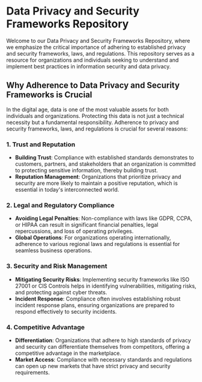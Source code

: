 # Data Privacy and Security Frameworks Repository

Welcome to our Data Privacy and Security Frameworks Repository, where we emphasize the critical importance of adhering to established privacy and security frameworks, laws, and regulations. This repository serves as a resource for organizations and individuals seeking to understand and implement best practices in information security and data privacy.

## Why Adherence to Data Privacy and Security Frameworks is Crucial

In the digital age, data is one of the most valuable assets for both individuals and organizations. Protecting this data is not just a technical necessity but a fundamental responsibility. Adherence to privacy and security frameworks, laws, and regulations is crucial for several reasons:

### 1. Trust and Reputation
- **Building Trust**: Compliance with established standards demonstrates to customers, partners, and stakeholders that an organization is committed to protecting sensitive information, thereby building trust.
- **Reputation Management**: Organizations that prioritize privacy and security are more likely to maintain a positive reputation, which is essential in today's interconnected world.

### 2. Legal and Regulatory Compliance
- **Avoiding Legal Penalties**: Non-compliance with laws like GDPR, CCPA, or HIPAA can result in significant financial penalties, legal repercussions, and loss of operating privileges.
- **Global Operations**: For organizations operating internationally, adherence to various regional laws and regulations is essential for seamless business operations.

### 3. Security and Risk Management
- **Mitigating Security Risks**: Implementing security frameworks like ISO 27001 or CIS Controls helps in identifying vulnerabilities, mitigating risks, and protecting against cyber threats.
- **Incident Response**: Compliance often involves establishing robust incident response plans, ensuring organizations are prepared to respond effectively to security incidents.

### 4. Competitive Advantage
- **Differentiation**: Organizations that adhere to high standards of privacy and security can differentiate themselves from competitors, offering a competitive advantage in the marketplace.
- **Market Access**: Compliance with necessary standards and regulations can open up new markets that have strict privacy and security requirements.

